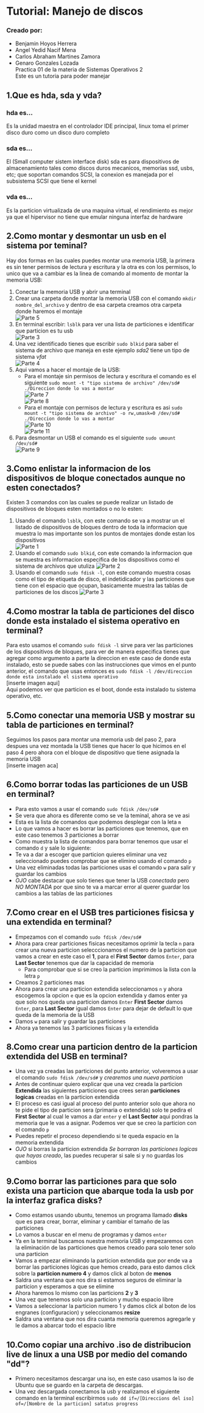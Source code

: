 # Tutorial: Manejo de discos
### Creado por:
* Benjamin Hoyos Herrera 
* Angel Yedid Nacif Mena
* Carlos Abraham Martines Zamora
* Genaro Gonzales Lozada  
Practica 01 de la materia de Sistemas Operativos 2  
Este es un tutoria para poder manejar 


## 1.Que es hda, sda y vda?
### hda es...
Es la unidad maestra en el controlador IDE principal, linux toma el primer disco duro como un disco duro completo 
### sda es...
El (Small computer sistem interface disk) sda es para dispositivos de almacenamiento tales como discos duros mecanicos, memorias ssd, usbs, etc; que soportan comandos SCSI, la conexion es manejada por el subsistema SCSI que tiene el kernel
### vda es...
Es la particion virtualizada de una maquina virtual, el rendimiento es mejor  ya que el hipervisor no tiene que emular ninguna interfaz de hardware

## 2.Como montar y desmontar un usb en el sistema por teminal?
Hay dos formas en las cuales puedes montar una memoria USB, la primera es sin tener permisos de lectura y escritura y la otra es con los permisos, lo unico que va   a cambiar es la linea de comando al momento de montar la memoria USB:

1. Conectar la memoria USB y abrir una terminal    
2. Crear una carpeta donde montar la memoria USB con el comando ```mkdir nombre_del_archivo``` y dentro de esa carpeta creamos otra carpeta donde haremos el montaje    
![Parte 5](https://github.com/Benqui/Practica01_Tutorial-Manejo-de-discos/blob/main/media/Part1_5.jpg)
3. En terminal escribir: ```lsblk``` para ver una lista de particiones e identificar que particion es tu usb    
![Parte 3](https://github.com/Benqui/Practica01_Tutorial-Manejo-de-discos/blob/main/media/Part1_3.jpg)
4. Una vez identificado tienes que escribir ```sudo blkid``` para saber el sistema de archivo que maneja en este ejemplo *sda2* tiene un tipo de sistema *vfat*    
![Parte 4](https://github.com/Benqui/Practica01_Tutorial-Manejo-de-discos/blob/main/media/Part1_4.jpg)
5. Aqui vamos a hacer el montaje de la USB:
    - Para el montaje sin permisos de lectura y escritura el comando es el siguiente ```sudo mount -t "tipo sistema de archivo" /dev/sd# ./Direccion donde lo vas a montar```    
    ![Parte 7](https://github.com/Benqui/Practica01_Tutorial-Manejo-de-discos/blob/main/media/Part1_7.jpg)    
    ![Parte 8](https://github.com/Benqui/Practica01_Tutorial-Manejo-de-discos/blob/main/media/Part1_8.jpg)    
    - Para el montaje con permisos de lectura y escritura es asi ```sudo mount -t "tipo sistema de archivo" -o rw,umask=0 /dev/sd# ./Direccion donde lo vas a montar```    
    ![Parte 10](https://github.com/Benqui/Practica01_Tutorial-Manejo-de-discos/blob/main/media/Part1_10.jpg)    
    ![Parte 11](https://github.com/Benqui/Practica01_Tutorial-Manejo-de-discos/blob/main/media/Part1_11.jpg)    
6. Para desmontar un USB el comando es el siguiente ```sudo umount /dev/sd#```    
![Parte 9](https://github.com/Benqui/Practica01_Tutorial-Manejo-de-discos/blob/main/media/Part1_9.jpg)


## 3.Como enlistar la informacion de los dispositivos de bloque conectados aunque no esten conectados?
Existen 3 comandos con las cuales se puede realizar un listado de dispositivos de bloques esten montados o no lo esten:
1. Usando el comando ```lsblk```, con este comando se va a mostrar un el listado de dispositivos de bloques dentro de toda la informacion que muestra lo mas importante son los puntos de montajes donde estan los dispositivos    
![Parte 1](https://github.com/Benqui/Practica01_Tutorial-Manejo-de-discos/blob/main/media/Part2_1.jpg)
2. Usando el comando ```sudo blkid```, con este comando la informacion que se muestra es informacion especifica de los dispositivos como el sistema de archivos que utuliza
![Parte 2](https://github.com/Benqui/Practica01_Tutorial-Manejo-de-discos/blob/main/media/Part2_2.jpg)
3. Usando el comando ```sudo fdisk -l```, con este comando muestra cosas como el tipo de etiqueta de disco, el indetidicador y las particiones que tiene con el espacio que ocupan, basicamente muestra las tablas de particiones de los discos
![Parte 3](https://github.com/Benqui/Practica01_Tutorial-Manejo-de-discos/blob/main/media/Part2_3.jpg)

## 4.Como mostrar la tabla de particiones del disco donde esta instalado el sistema operativo en terminal?
Para esto usamos el comando ```sudo fdisk -l``` sirve para ver las particiones de los dispositivos de bloques, para ver de manera especifica tienes que agregar como argumento a parte la direccion en este caso de donde esta instalado, esto se puede sabes con las instrucciones que vimos en el punto anterior, el comando que usas entonces es ```sudo fdisk -l /dev/direccion donde esta instalado el sistema operativo```    
[inserte imagen aqui]    
Aqui podemos ver que particion es el boot, donde esta instalado tu sistema operativo, etc.    

## 5.Como conectar una memoria USB y mostrar su tabla de particiones en terminal?
Seguimos los pasos para montar una memoria usb del paso 2, para despues una vez montada la USB tienes que hacer lo que hicimos en el paso 4 pero ahora con el bloque de dispositivo que tiene asignada la memoria USB    
[inserte imagen aca]    


## 6.Como borrar todas las particiones de un USB en terminal?
* Para esto vamos a usar el comando ```sudo fdisk /dev/sd#```    
* Se vera que ahora es diferente como se ve la teminal, ahora se ve asi    
* Esta es la lista de comandos que podemos desplegar con la leta ```m```   
* Lo que vamos a hacer es borrar las particiones que tenemos, que en este caso tenemos 3 particiones a borrar
* Como muestra la lista de comandos para borrar tenemos que usar el comando ```d``` y sale lo siguiente:
* Te va a dar a escoger que particion quieres eliminar una vez seleccionado puedes comprobar que se elimino usando el comando ```p```
* Una vez eliminadas todas las particiones usas el comando ```w``` para salir y guardar los cambios
* *OJO* cabe destacar que solo tienes que tener la USB *conectada* pero *NO MONTADA* por que sino te va a marcar error al querer guardar los cambios a las tablas de las particiones

## 7.Como crear en el USB tres particiones fisicsa y una extendida en terminal?
* Empezamos con el comando ```sudo fdisk /dev/sd#```
* Ahora para crear particiones fisicas necesitamos oprimir la tecla ```n``` para crear una nueva particion selecccionamos el numero de la particion que vamos a crear en este caso el __1__, para el __First Sector__ damos ```Enter```, para __Last Sector__ tenemos que dar la capacidad de memoria
    - Para comprobar que si se creo la particion imprimimos la lista con la letra ```p```
* Creamos 2 particiones mas
* Ahora para crear una particion extendida seleccionamos ```n``` y ahora escogemos la opcion ```e``` que es la opcion extendida y damos enter ya que solo nos queda una particion damos ```Enter``` __First Sector__ damos ```Enter```, para __Last Sector__ igual damos ```Enter``` para dejar de default lo que queda de la memoria de la USB
* Damos ```w``` para salir y guardar las particiones
* Ahora ya tenemos las 3 particiones fisicas y la extendida

## 8.Como crear una particion dentro de la particion extendida del USB en terminal?
* Una vez ya creadas las particiones del punto anterior, volveremos a usar el comando ```sudo fdisk /dev/sd#``` y *crearemos una nueva particion*
* Antes de continuar quiero explicar que una vez creada la particion __Extendida__ las siguientes particiones que crees seran __particiones logicas__ creadas en la particion extendida
* El proceso es casi igual al proceso del punto anterior solo que ahora no te pide el tipo de particion sera (primaria o extendida) solo te pedira el __First Sector__ al cual le vamos a dar ```enter``` y el __Last Sector__ aqui pondras la memoria que le vas a asignar. Podemos ver que se creo la particion con el comando ```p```
* Puedes repetir el proceso dependiendo si te queda espacio en la memoria extendida
* *OJO* si borras la particion extrendida *Se borraran las particiones logicas que hayas creado*, las puedes recuperar si sale si y no guardas los cambios

## 9.Como borrar las particiones para que solo exista una particion que abarque toda la usb por la interfaz grafica disks?
* Como estamos usando ubuntu, tenemos un programa llamado __disks__ que es para crear, borrar, eliminar y cambiar el tamaño de las particiones
* Lo vamos a buscar en el menu de programas y damos ```enter``` 
* Ya en la terminal buscamos nuestra memoria USB y empezaremos con la eliminación de las particiones que hemos creado para solo tener solo una particion
* Vamos a empezar eliminando la particion extendida que por ende va a borrar las particiones lógicas que hemos creado, para esto damos click sobre la __particion numero 4__ y damos click al boton de __menos__
* Saldra una ventana que nos dira si estamos seguros de eliminar la particion y esperamos a que se elimine
* Ahora haremos lo mismo con las particions __2__ y __3__ 
* Una vez que tenemos solo una particion y mucho espacio libre 
* Vamos a seleccionar la particion numero 1 y damos click al boton de los engranes (configuracion) y seleccionamos __resize__
* Saldra una ventana que nos dira cuanta memoria queremos agregarle y le damos a abarcar todo el espacio libre

## 10.Como copiar una archivo .iso de distribucion live de linux a una USB por medio del comando "dd"?
* Primero necesitamos descargar una iso, en este caso usamos la iso de Ubuntu que se guardo en la carpeta de descargas.
* Una vez descargada conectamos la usb y realizamos el siguiente comando en la terminal escribirmos ```sudo dd if=/[Direccions del iso] of=/[Nombre de la particion] satatus progress```     

